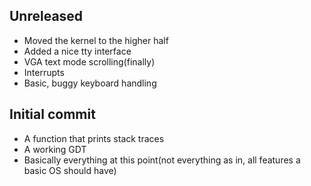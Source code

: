 
## Unreleased

- Moved the kernel to the higher half
- Added a nice tty interface
- VGA text mode scrolling(finally)
- Interrupts
- Basic, buggy keyboard handling

## Initial commit

- A function that prints stack traces
- A working GDT
- Basically everything at this point(not everything as in, all features a basic OS should have)